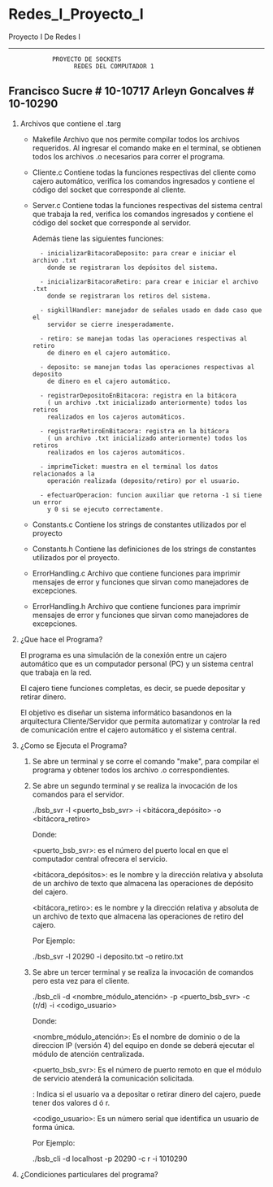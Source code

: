 # Redes_I_Proyecto_I
Proyecto I De Redes I

------------------------------------------------------------------------------

				PROYECTO DE SOCKETS
		       	      REDES DEL COMPUTADOR 1

Francisco Sucre 	# 10-10717
Arleyn Goncalves	# 10-10290
------------------------------------------------------------------------------

1. Archivos que contiene el .targ

	- Makefile
		Archivo que nos permite compilar todos los archivos requeridos.
		Al ingresar el comando make en el terminal, se obtienen todos 
		los archivos .o necesarios para correr el programa.

	- Cliente.c
		Contiene todas la funciones respectivas del cliente como cajero 
		automático, verifica los comandos ingresados y contiene el código del 
		socket que corresponde al cliente.
		
	- Server.c
		Contiene todas la funciones respectivas del sistema central que 
		trabaja la red, verifica los comandos ingresados y contiene el código del 
		socket que corresponde al servidor.

		Además tiene las siguientes funciones:
		
			- inicializarBitacoraDeposito: para crear e iniciar el archivo .txt
			  donde se registraran los depósitos del sistema.

			- inicializarBitacoraRetiro: para crear e iniciar el archivo .txt
			  donde se registraran los retiros del sistema.
 
			- sigkillHandler: manejador de señales usado en dado caso que el 
			  servidor se cierre inesperadamente.

			- retiro: se manejan todas las operaciones respectivas al retiro
			  de dinero en el cajero automático.

			- deposito: se manejan todas las operaciones respectivas al deposito
			  de dinero en el cajero automático.

			- registrarDepositoEnBitacora: registra en la bitácora
			  ( un archivo .txt inicializado anteriormente) todos los retiros 
			  realizados en los cajeros automáticos.

			- registrarRetiroEnBitacora: registra en la bitácora
			  ( un archivo .txt inicializado anteriormente) todos los retiros 
			  realizados en los cajeros automáticos.

			- imprimeTicket: muestra en el terminal los datos relacionados a la 
			  operación realizada (deposito/retiro) por el usuario.

			- efectuarOperacion: funcion auxiliar que retorna -1 si tiene un error
			  y 0 si se ejecuto correctamente.

	- Constants.c
		Contiene los strings de constantes utilizados por el proyecto

	- Constants.h
		Contiene las definiciones de los strings de constantes utilizados 
		por el proyecto.

	- ErrorHandling.c
		Archivo que contiene funciones para imprimir mensajes de error
		y funciones que sirvan como manejadores de excepciones.

	- ErrorHandling.h
		Archivo que contiene funciones para imprimir mensajes de error
		y funciones que sirvan como manejadores de excepciones.


2. ¿Que hace el Programa?

	El programa es una simulación de la conexión entre un cajero automático que es
	un computador personal (PC) y un sistema central que trabaja en la red.

	El cajero tiene funciones completas, es decir, se puede depositar y retirar dinero.

	El objetivo es diseñar un sistema informático basandonos en la arquitectura
	Cliente/Servidor que permita automatizar y controlar la red de comunicación 
	entre el cajero automático y el sistema central. 

3. ¿Como se Ejecuta el Programa?

	1. Se abre un terminal y se corre el comando "make", para
	compilar el programa y obtener todos los archivo .o correspondientes.

	2. Se abre un segundo terminal y se realiza la invocación de los comandos para
	el servidor.

		./bsb_svr -l <puerto_bsb_svr> -i <bitácora_depósito> -o <bitácora_retiro>

		Donde:

		<puerto_bsb_svr>: es el número del puerto local en que el computador central
		ofrecera el servicio.

		<bitácora_depósitos>: es le nombre y la dirección relativa y absoluta de un archivo
		de texto que almacena las operaciones de depósito del cajero.

		<bitácora_retiro>: es le nombre y la dirección relativa y absoluta de un archivo
		de texto que almacena las operaciones de retiro del cajero.

		Por Ejemplo:

		./bsb_svr -l 20290 -i deposito.txt -o retiro.txt

	3. Se abre un tercer terminal y se realiza la invocación de comandos pero esta 
	vez para el cliente.

		./bsb_cli -d <nombre_módulo_atención> -p <puerto_bsb_svr> -c <op> (r/d) -i <codigo_usuario>

		Donde:

		<nombre_módulo_atención>: Es el nombre de dominio o de la direccion IP (versión 4) 
		del equipo en donde se deberá ejecutar el módulo de atención centralizada.

		<puerto_bsb_svr>: Es el número de puerto remoto en que el módulo de servicio
		atenderá la comunicación solicitada.

		<op>: Indica si el usuario va a depositar o retirar dinero del cajero, puede tener
		dos valores d ó r.

		<codigo_usuario>: Es un número serial que identifica un usuario de forma única.

		Por Ejemplo: 
	
		./bsb_cli -d localhost -p 20290 -c r -i 1010290
				

4. ¿Condiciones particulares del programa?







